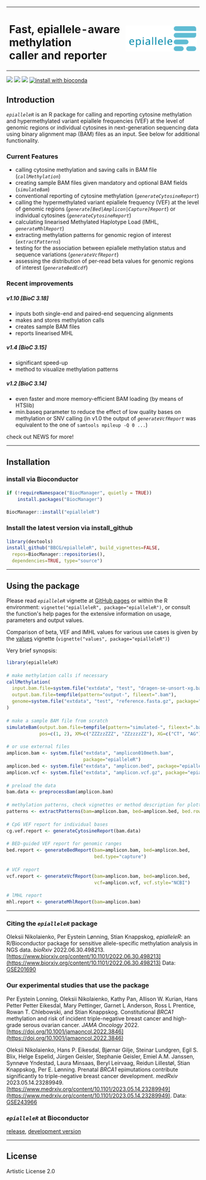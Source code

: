 <table width="100%" style="border:0px solid white; width:100%;"><tr><td><h1>Fast, epiallele-aware methylation<br> caller and reporter</h1></td><td><img style="float: right;" src="vignettes/epialleleR_logo.svg" /></td></tr></table>

[![](https://github.com/BBCG/epialleleR/workflows/R-CMD-check-bioc/badge.svg)](https://github.com/BBCG/epialleleR/actions)
[![](https://codecov.io/gh/BBCG/epialleleR/branch/devel/graph/badge.svg)](https://codecov.io/gh/BBCG/epialleleR)
[![](https://bioconductor.org/shields/years-in-bioc/epialleleR.svg)](https://bioconductor.org/packages/release/bioc/html/epialleleR.html)
[![install with bioconda](https://img.shields.io/badge/install%20with-bioconda-brightgreen.svg?style=flat)](http://bioconda.github.io/recipes/bioconductor-epialleler/README.html)

## Introduction

*`epialleleR`* is an R package for calling and reporting cytosine methylation
and hypermethylated variant epiallele frequencies (VEF) at the level of
genomic regions or individual cytosines
in next-generation sequencing data using binary alignment map (BAM) files as
an input. See below for additional functionality.

### Current Features

 * calling cytosine methylation and saving calls in BAM file
 (*`callMethylation`*)
 * creating sample BAM files given mandatory and optional BAM fields
 (*`simulateBam`*)
 * conventional reporting of cytosine methylation (*`generateCytosineReport`*)
 * calling the hypermethylated variant epiallele frequency (VEF) at the
 level of genomic regions (*`generate[Bed|Amplicon|Capture]Report`*) or
 individual cytosines (*`generateCytosineReport`*)
 * calculating linearised Methylated Haplotype Load (lMHL, 
 *`generateMhlReport`*)
 * extracting methylation patterns for genomic region of interest
 (*`extractPatterns`*)
* testing for the association between epiallele methylation
 status and sequence variations (*`generateVcfReport`*)
* assessing the distribution of per-read beta values for genomic regions of
 interest (*`generateBedEcdf`*)
 
### Recent improvements

##### v1.10 [BioC 3.18]

 * inputs both single-end and paired-end sequencing alignments
 * makes and stores methylation calls
 * creates sample BAM files
 * reports linearised MHL

##### v1.4 [BioC 3.15]

 * significant speed-up
 * method to visualize methylation patterns

##### v1.2 [BioC 3.14]

 * even faster and more memory-efficient BAM loading (by means of HTSlib)
 * min.baseq parameter to reduce the effect of low quality bases on 
 methylation or SNV calling (in v1.0 the output of *`generateVcfReport`* was
 equivalent to the one of `samtools mpileup -Q 0 ...`)

check out NEWS for more!
 
-------

## Installation

### install via Bioconductor
```r
if (!requireNamespace("BiocManager", quietly = TRUE))
    install.packages("BiocManager")

BiocManager::install("epialleleR")
```

### Install the latest version via install_github
```r
library(devtools)
install_github("BBCG/epialleleR", build_vignettes=FALSE,
  repos=BiocManager::repositories(),
  dependencies=TRUE, type="source")
```

-------

## Using the package

Please read *`epialleleR`* vignette
at [GitHub pages](https://bbcg.github.io/epialleleR/articles/epialleleR.html)
or within the R environment: `vignette("epialleleR", package="epialleleR")`, or
consult the function's help pages for the extensive information on usage,
parameters and output values.

Comparison of beta, VEF and lMHL values for various use cases is given by the
[values](https://bbcg.github.io/epialleleR/articles/values.html)
vignette (`vignette("values", package="epialleleR")`)

Very brief synopsis:

```r
library(epialleleR)

# make methylation calls if necessary
callMethylation(
  input.bam.file=system.file("extdata", "test", "dragen-se-unsort-xg.bam", package="epialleleR"),
  output.bam.file=tempfile(pattern="output-", fileext=".bam"),
  genome=system.file("extdata", "test", "reference.fasta.gz", package="epialleleR")
)

# make a sample BAM file from scratch
simulateBam(output.bam.file=tempfile(pattern="simulated-", fileext=".bam"),
            pos=c(1, 2), XM=c("ZZZzzZZZ", "ZZzzzzZZ"), XG=c("CT", "AG"))

# or use external files
amplicon.bam <- system.file("extdata", "amplicon010meth.bam",
                            package="epialleleR")
amplicon.bed <- system.file("extdata", "amplicon.bed", package="epialleleR")
amplicon.vcf <- system.file("extdata", "amplicon.vcf.gz", package="epialleleR")

# preload the data
bam.data <- preprocessBam(amplicon.bam)

# methylation patterns, check vignettes or method description for plotting them
patterns <- extractPatterns(bam=amplicon.bam, bed=amplicon.bed, bed.row=3)

# CpG VEF report for individual bases
cg.vef.report <- generateCytosineReport(bam.data)

# BED-guided VEF report for genomic ranges
bed.report <- generateBedReport(bam=amplicon.bam, bed=amplicon.bed,
                                bed.type="capture")

# VCF report
vcf.report <- generateVcfReport(bam=amplicon.bam, bed=amplicon.bed,
                                vcf=amplicon.vcf, vcf.style="NCBI")

# lMHL report
mhl.report <- generateMhlReport(bam=amplicon.bam)
```

-------

### Citing the *`epialleleR`* package
Oleksii Nikolaienko, Per Eystein Lønning, Stian Knappskog, *epialleleR*: an R/Bioconductor package for sensitive allele-specific methylation analysis in NGS data. *bioRxiv* 2022.06.30.498213. [https://www.biorxiv.org/content/10.1101/2022.06.30.498213](https://www.biorxiv.org/content/10.1101/2022.06.30.498213)
Data: [GSE201690](https://www.ncbi.nlm.nih.gov/geo/query/acc.cgi?acc=GSE201690)

### Our experimental studies that use the package
Per Eystein Lonning, Oleksii Nikolaienko, Kathy Pan, Allison W. Kurian, Hans Petter Petter Eikesdal, Mary Pettinger, Garnet L Anderson, Ross L Prentice, Rowan T. Chlebowski, and Stian Knappskog. Constitutional *BRCA1* methylation and risk of incident triple-negative breast cancer and high-grade serous ovarian cancer. *JAMA Oncology* 2022. [https://doi.org/10.1001/jamaoncol.2022.3846](https://doi.org/10.1001/jamaoncol.2022.3846)

Oleksii Nikolaienko, Hans P. Eikesdal, Bjørnar Gilje, Steinar Lundgren, Egil S. Blix, Helge Espelid, Jürgen Geisler, Stephanie Geisler, Emiel A.M. Janssen, Synnøve Yndestad, Laura Minsaas, Beryl Leirvaag, Reidun Lillestøl, Stian Knappskog, Per E. Lønning. Prenatal *BRCA1* epimutations contribute significantly to triple-negative breast cancer development. *medRxiv* 2023.05.14.23289949. [https://www.medrxiv.org/content/10.1101/2023.05.14.23289949](https://www.medrxiv.org/content/10.1101/2023.05.14.23289949).
Data: [GSE243966](https://www.ncbi.nlm.nih.gov/geo/query/acc.cgi?acc=GSE243966)

### *`epialleleR`* at Bioconductor
[release](https://bioconductor.org/packages/release/bioc/html/epialleleR.html), 
[development version](https://bioconductor.org/packages/devel/bioc/html/epialleleR.html)

-------

License
---------
Artistic License 2.0
